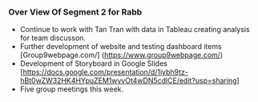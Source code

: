 ### Over View Of Segment 2 for Rabb

* Continue to work with Tan Tran with data in Tableau creating analysis for team discusson.
* Further development of website and testing dashboard items [Group9webpage.com/] (https://www.group9webpage.com/)
* Development of Storyboard in Google Slides [https://docs.google.com/presentation/d/1iybh9tz-hBt0wZW32HK4HYpuZEM1wvvOt4wDN5cdlCE/edit?usp=sharing]
* Five group meetings this week.


